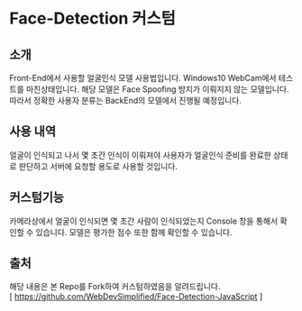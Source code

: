 # Face-Detection 커스텀

## 소개
Front-End에서 사용할 얼굴인식 모델 사용법입니다. Windows10 WebCam에서 테스트를 마친상태입니다.
해당 모델은 Face Spoofing 방지가 이뤄지지 않는 모델입니다. 따라서 정확한 사용자 분류는 BackEnd의 모델에서 진행될 예정입니다.
## 사용 내역
얼굴이 인식되고 나서 몇 초간 인식이 이뤄져야 사용자가 얼굴인식 준비를 완료한 상태로 판단하고 서버에 요청할 용도로 사용할 것입니다.
## 커스텀기능
카메라상에서 얼굴이 인식되면 몇 초간 사람이 인식되었는지 Console 창을 통해서 확인할 수 있습니다.
모델은 평가한 점수 또한 함께 확인할 수 있습니다.
## 출처
해당 내용은 본 Repo를 Fork하여 커스텀하였음을 알려드립니다.<br>
[ https://github.com/WebDevSimplified/Face-Detection-JavaScript ]
